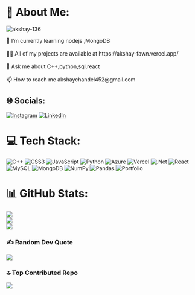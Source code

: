 # 💫 About Me:
<p align="left"> <img src="https://komarev.com/ghpvc/?username=akshay-136&label=Profile%20views&color=0e75b6&style=flat" alt="akshay-136" /> </p>
🌱 I’m currently learning nodejs ,MongoDB<br><br>👨‍💻 All of my projects are available at https://akshay-fawn.vercel.app/<br><br>💬 Ask me about C++,python,sql,react<br><br>📫 How to reach me akshaychandel452@gmail.com


## 🌐 Socials:
[![Instagram](https://img.shields.io/badge/Instagram-%23E4405F.svg?logo=Instagram&logoColor=white)](https://instagram.com/akshay._.001) [![LinkedIn](https://img.shields.io/badge/LinkedIn-%230077B5.svg?logo=linkedin&logoColor=white)](https://linkedin.com/in/akshay-chandel-318832265) 

# 💻 Tech Stack:
![C++](https://img.shields.io/badge/c++-%2300599C.svg?style=plastic&logo=c%2B%2B&logoColor=white) ![CSS3](https://img.shields.io/badge/css3-%231572B6.svg?style=plastic&logo=css3&logoColor=white) ![JavaScript](https://img.shields.io/badge/javascript-%23323330.svg?style=plastic&logo=javascript&logoColor=%23F7DF1E) ![Python](https://img.shields.io/badge/python-3670A0?style=plastic&logo=python&logoColor=ffdd54) ![Azure](https://img.shields.io/badge/azure-%230072C6.svg?style=plastic&logo=azure-devops&logoColor=white) ![Vercel](https://img.shields.io/badge/vercel-%23000000.svg?style=plastic&logo=vercel&logoColor=white) ![.Net](https://img.shields.io/badge/.NET-5C2D91?style=plastic&logo=.net&logoColor=white) ![React](https://img.shields.io/badge/react-%2320232a.svg?style=plastic&logo=react&logoColor=%2361DAFB) ![MySQL](https://img.shields.io/badge/mysql-%2300f.svg?style=plastic&logo=mysql&logoColor=white) ![MongoDB](https://img.shields.io/badge/MongoDB-%234ea94b.svg?style=plastic&logo=mongodb&logoColor=white) ![NumPy](https://img.shields.io/badge/numpy-%23013243.svg?style=plastic&logo=numpy&logoColor=white) ![Pandas](https://img.shields.io/badge/pandas-%23150458.svg?style=plastic&logo=pandas&logoColor=white) ![Portfolio](https://img.shields.io/badge/Portfolio-%23000000.svg?style=plastic&logo=firefox&logoColor=#FF7139)
# 📊 GitHub Stats:
![](https://github-readme-stats.vercel.app/api?username=Akshay-136&theme=merko&hide_border=false&include_all_commits=false&count_private=true)<br/>
![](https://github-readme-streak-stats.herokuapp.com/?user=Akshay-136&theme=merko&hide_border=false)<br/>
![](https://github-readme-stats.vercel.app/api/top-langs/?username=Akshay-136&theme=merko&hide_border=false&include_all_commits=false&count_private=true&layout=compact)

### ✍️ Random Dev Quote
![](https://quotes-github-readme.vercel.app/api?type=horizontal&theme=merko)

### 🔝 Top Contributed Repo
![](https://github-contributor-stats.vercel.app/api?username=Akshay-136&limit=5&theme=dark&combine_all_yearly_contributions=true)

<!-- Proudly created with GPRM ( https://gprm.itsvg.in ) -->
